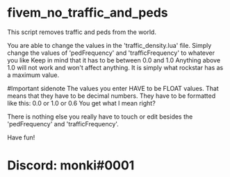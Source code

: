 # fivem_no_traffic_and_peds
This script removes traffic and peds from the world.

You are able to change the values in the 'traffic_density.lua' file.
Simply change the values of 'pedFrequency' and 'trafficFrequency' to whatever you like
Keep in mind that it has to be between 0.0 and 1.0
Anything above 1.0 will not work and won't affect anything. It is simply what rockstar has as a maximum value.

#Important sidenote
The values you enter HAVE to be FLOAT values.
That means that they have to be decimal numbers.
They have to be formatted like this: 0.0 or 1.0 or 0.6
You get what I mean right?

There is nothing else you really have to touch or edit besides the 'pedFrequency' and 'trafficFrequency'.

Have fun!

# Discord: monki#0001
